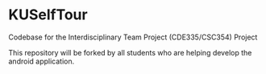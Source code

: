 # KUSelfTour
Codebase for the Interdisciplinary Team Project (CDE335/CSC354) Project

This repository will be forked by all students who are helping develop the android application.
